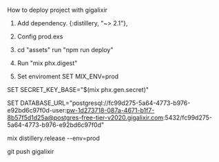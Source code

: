 How to deploy project with gigalixir
1. Add dependency.
{:distillery, "~> 2.1"},

2. Config prod.exs

3. cd "assets" run "npm run deploy"

4. Run "mix phx.digest"

5. Set enviroment
SET MIX_ENV=prod

SET SECRET_KEY_BASE="$(mix phx.gen.secret)"

SET DATABASE_URL="postgresql://fc99d275-5a64-4773-b976-e92bd6c97f0d-user:pw-1d273718-087a-4671-b1f7-8b57f5d1d25a@postgres-free-tier-v2020.gigalixir.com:5432/fc99d275-5a64-4773-b976-e92bd6c97f0d"

mix distillery.release --env=prod

git push gigalixir
